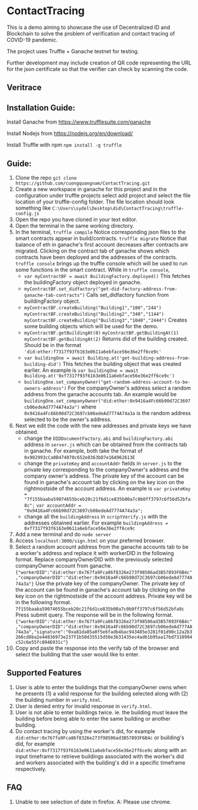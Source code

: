 # ContactTracing

This is a demo aiming to showcase the use of Decentralized ID and Blockchain to solve the problem of verification and contact tracing of COVID-19 pandemic.

The project uses Truffle + Ganache testnet for testing.

Further development may include creation of QR code representing the URL for the json certificate so that the verifier can check by scanning the code.

## Veritrace

## Installation Guide:
Install Ganache from https://www.trufflesuite.com/ganache

Install Nodejs from https://nodejs.org/en/download/

Install Truffle with npm
`npm install -g truffle`

## Guide: 
1. Clone the repo 
`git clone https://github.com/cuongquangnam/ContactTracing.git`
2. Create a new workspace in ganache for this project and in the configuration under truffle projects select add project and select the file location of your truffle-config folder. The file location should look something like
`C:\Users\sydel\Desktop\did\ContactTracing\truffle-config.js`
3. Open the repo you have cloned in your text editor.
4. Open the terminal in the same working directory.
5. In the terminal,
`truffle compile` 
Notice corresponding json files to the smart contracts appear in build/contracts.
`truffle migrate`
Notice that balance of eth in ganache's first account decreases after contracts are migrated. Clicking on the contract tab of ganache shows which contracts have been deployed and the addresses of the contracts.
`truffle console` brings up the truffle console which will be used to run some functions in the smart contract.
While in `truffle console`,
   - `var myContractBF = await BuildingFactory.deployed()`
This fetches the buildingFactory object deployed in ganache.
   - `myContractBF.set_didfactory("get-did-factory-address-from-ganache-tab-contracts")`
Calls set_didfactory function from buildingFactory object.
   - `myContractBF.createBuilding("Building1","100","244")`
`myContractBF.createBuilding("Building2","340","1144")
` 
`myContractBF.createBuilding("Building3","1040","2444")`
   Creates some building objects which will be used for the demo.
   - `myContractBF.getBuildingAt(0)`
`myContractBF.getBuildingAt(1)`
`myContractBF.getBuildingAt(2)`
Returns did of the building created. Should be in the format `'did:ether:f7317f93f6163e0611a6ebface56e36e2ff6ce9c'`
   - `var buildingOne = await Building.at('get-building-address-from-building-did')`
This fetches the building object that was created earlier. An example is 
`var buildingOne = await Building.at('0xf7317f93f6163e0611a6ebface56e36e2ff6ce9c')`
   - `buildingOne.set_companyOwner("get-random-address-account-to-be-owners-address")`
For the companyOwner's address select a random address from the ganache accounts tab. An example would be `buildingOne.set_companyOwner("did:ether:0x9416a4Fc66b90d72C3697cb06edeAd7774A74a3a")` where `0x9416a4Fc66b90d72C3697cb06edeAd7774A74a3a` is the random address selected to be the owner's address.
6. Next we edit the code with the new addresses and private keys we have obtained.
   - change the `DIDDocumentFactory.abi` and `buildingFactory.abi` address in `server.js` which can be obtained from the contracts tab in ganache. For example, both take the format of `0x982993cCa0B474070c652e8363bD7e16A962613E`
   - change the `privateKey` and `accountAddr` fields in `server.js` to the private key corresponding to the companyOwner's address and the company owner's address. The private key of the account can be found in ganache's account tab by clicking on the key icon on the rightmostside of the account address. An example is `var privateKey = "7f155baaba59074655bceb20c21f6d1ce835b00a7c0b0ff3797c6f56d52bfa8c";` 
`var accountAddr = "0x9416a4Fc66b90d72C3697cb06edeAd7774A74a3a";`
    - change all the `buildingAddress` in `scriptVerify.js` with the addresses obtained earlier. For example `buildingAddress = 0xf7317f93f6163e0611a6ebface56e36e2ff6ce9c`
7. Add a new terminal and do `node server`
8. Access `localhost:3000/sign.html` on your preferred browser.
9. Select a random account address from the ganache accounts tab to be a worker's address and replace it with workerDID in the following format. Replace companyOwnerDID with the previously selected companyOwner account from ganache. 
`{"workerDID":"did:ether:0x767fa9Fca86f8326e273f98506ad3B57893F6B4c","companyOwnerDID":"did:ether:0x9416a4Fc66b90d72C3697cb06edeAd7774A74a3a"}`
Use the private key of the companyOwner. The private key of the account can be found in ganache's account tab by clicking on the key icon on the rightmostside of the account address. Private key will be in the following format. 
`7f155baaba59074655bceb20c21f6d1ce835b00a7c0b0ff3797c6f56d52bfa8c`
Press submit query. 
The response will be in the following format.
`{"workerDID":"did:ether:0x767fa9Fca86f8326e273f98506ad3B57893F6B4c","companyOwnerDID":"did:ether:0x9416a4Fc66b90d72C3697cb06edeAd7774A74a3a","signature":"0xa81da85a0f5e6fadb4bac943485e3281f01d90c12a2b3266cd8ba2e44836973e237f1b50d35515d50e3b31435ec4ad61b95aa17bd7310994c52c6e55fc8946931c"}`
10. Copy and paste the response into the verify tab of the browser and select the building that the user would like to enter.

## Supported Features
1. User is able to enter the buildings that the companyOwner owns when he presents (1) a valid response for the building selected along with (2) the building number in `verify.html`.
2. User is denied entry for invalid response in `verify.html`.
3. User is not able to enter buildings twice. ie. the building must leave the building before being able to enter the same building or another building.
4. Do contact tracing by using the worker's did, for example `did:ether:0x767fa9Fca86f8326e273f98506ad3B57893F6B4c` or building's did, for example `did:ether:0xf7317f93f6163e0611a6ebface56e36e2ff6ce9c` along with an input timeframe to retrieve buildings associated with the worker's did and workers associated with the building's did in a specific timeframe respectively.

## FAQ
1. Unable to see selection of date in firefox.
A: Please use chrome.
